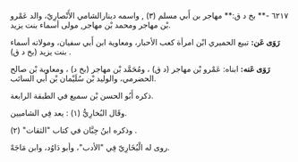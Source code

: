 ٦٢١٧ -** بخ د ق:** مهاجر بن أَبي مسلم (٣) , واسمه دينارالشامي الأَنْصارِيّ، والد عَمْرو بْن مهاجر ومحمد بْن مهاجر, مولى أسماء بنت يزيد.

**رَوَى عَن:** تبيع الحميري ابْن امرأة كعب الأحبار، ومعاوية ابن أَبي سفيان، ومولاته أسماء بنت يزيد (بخ د ق) .

**رَوَى عَنه:** ابناه: عَمْرو بْن مهاجر (د ق) ، ومُحَمَّد بْن مهاجر (بخ د) ، ومعاوية بْن صالح الحضرمي، والوليد بْن سُلَيْمان بْن أَبي السائب.

ذكره أَبُو الحسن بْن سميع في الطبقة الرابعة.

وقَال البُخارِيُّ (١) : يعد فِي الشاميين.

وذكره ابنُ حِبَّان في كتاب "الثقات" (٢) .

روى له الْبُخَارِيّ فِي "الأدب"، وأبو دَاوُد، وابن مَاجَهْ.